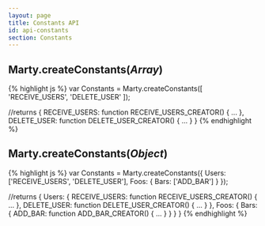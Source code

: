```yaml
---
layout: page
title: Constants API
id: api-constants
section: Constants
---
```


<h2 id="createConstantsArray">Marty.createConstants(<i>Array</i>)</h2>

{% highlight js %}
var Constants = Marty.createConstants([
  'RECEIVE_USERS',
  'DELETE_USER'
]);

//returns
{
  RECEIVE_USERS: function RECEIVE_USERS_CREATOR() { ... },
  DELETE_USER: function DELETE_USER_CREATOR() { ... }
}
{% endhighlight %}


<h2 id="createConstantsObj">Marty.createConstants(<i>Object</i>)</h2>

{% highlight js %}
var Constants = Marty.createConstants({
  Users: ['RECEIVE_USERS', 'DELETE_USER'],
  Foos: {
    Bars: ['ADD_BAR']
  }
});

//returns
{
  Users: {
    RECEIVE_USERS: function RECEIVE_USERS_CREATOR() { ... },
    DELETE_USER: function DELETE_USER_CREATOR() { ... }
  },
  Foos: {
    Bars: {
      ADD_BAR: function ADD_BAR_CREATOR() { ... }
    }
  }
}
{% endhighlight %}
